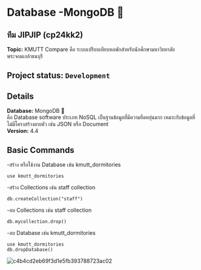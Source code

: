 # Database -MongoDB 🎁
## **ทีม JIPJIP (cp24kk2)** <br/>
**Topic:** KMUTT Compare 
   คือ ระบบเปรียบเทียบหอพักสำหรับนักศึกษามหาวิทยาลัยพระจอมเกล้าธนบุรี <br/>

## Project status: `Development` <br/>

## Details
**Database:** MongoDB 🍃 <br/>
คือ Database software ประเภท NoSQL เป็นฐานข้อมูลที่มีความยืดหยุ่นมาก เหมาะกับข้อมูลที่ไม่มีโครงสร้างตายตัว เช่น JSON หรือ Document <br/>
**Version:** 4.4

## Basic Commands <br/>
-สร้าง หรือใช้งาน Database เช่น kmutt_dormitories
```
use kmutt_dormitories
```
-สร้าง Collections เช่น staff collection
```
db.createCollection("staff")
```
-ลบ Collections เช่น staff collection
```
db.mycollection.drop()
```
-ลบ Database เช่น kmutt_dormitories
```
use kmutt_dormitories
db.dropDatabase()
```
![c4b4cd2eb69f3d1e5fb393788723ac02](https://github.com/user-attachments/assets/307c4655-b405-44c9-9419-ac686a233040)
